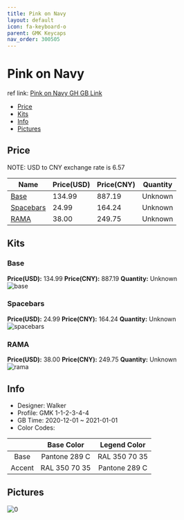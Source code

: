```yaml
---
title: Pink on Navy 
layout: default
icon: fa-keyboard-o
parent: GMK Keycaps
nav_order: 300505
---
```


# Pink on Navy 

ref link: [Pink on Navy GH GB Link](https://geekhack.org/index.php?topic=109930.0)

* [Price](#price)
* [Kits](#kits)
* [Info](#info)
* [Pictures](#pictures)

## Price

NOTE: USD to CNY exchange rate is 6.57

| Name          | Price(USD)   |  Price(CNY) | Quantity |
| ------------- | ------------ |  ---------- | -------- |
|[Base](#base)|134.99|887.19|Unknown|
|[Spacebars](#spacebars)|24.99|164.24|Unknown|
|[RAMA](#rama)|38.00|249.75|Unknown|


## Kits
### Base  
**Price(USD):** 134.99	**Price(CNY):** 887.19	**Quantity:** Unknown  
<img src="{{ 'assets/images/gmk-keycaps/Pink-on-Navy/kits_pics/base.png' | relative_url }}" alt="base" class="image featured">

### Spacebars  
**Price(USD):** 24.99	**Price(CNY):** 164.24	**Quantity:** Unknown  
<img src="{{ 'assets/images/gmk-keycaps/Pink-on-Navy/kits_pics/spacebars.png' | relative_url }}" alt="spacebars" class="image featured">

### RAMA  
**Price(USD):** 38.00	**Price(CNY):** 249.75	**Quantity:** Unknown  
<img src="{{ 'assets/images/gmk-keycaps/Pink-on-Navy/kits_pics/rama.png' | relative_url }}" alt="rama" class="image featured">

## Info
* Designer: Walker  
* Profile: GMK 1-1-2-3-4-4  
* GB Time: 2020-12-01 ~ 2021-01-01  
* Color Codes:  

| |Base Color     | Legend Color
| :-------------: | :-------------: | :------------:
|Base|Pantone 289 C|RAL 350 70 35
|Accent|RAL 350 70 35|Pantone 289 C


## Pictures  
<img src="{{ 'assets/images/gmk-keycaps/Pink-on-Navy/rendering_pics/0.png' | relative_url }}" alt="0" class="image featured">
